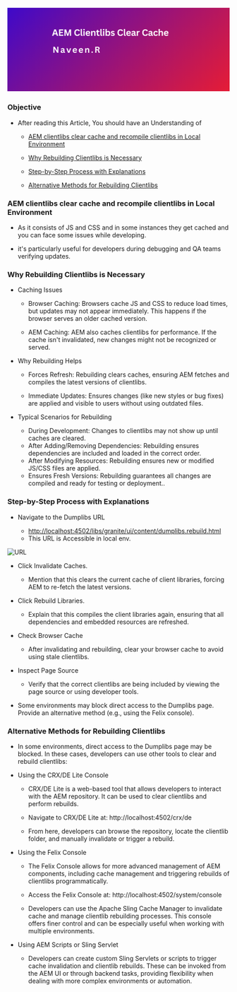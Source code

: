 
![ClientLibs](./Titleimages/clientlibscache.png)

### Objective

- After reading this Article, You should have an Understanding of 

    - [AEM clientlibs clear cache and recompile clientlibs in Local Environment](#aem-clientlibs-clear-cache-and-recompile-clientlibs-in-local-environment)
    
    - [Why Rebuilding Clientlibs is Necessary](#why-rebuilding-clientlibs-is-necessary)
    - [Step-by-Step Process with Explanations](#step-by-step-process-with-explanations)
    - [Alternative Methods for Rebuilding Clientlibs](#alternative-methods-for-rebuilding-clientlibs)



### AEM clientlibs clear cache and recompile clientlibs in Local Environment

- As it consists of JS and CSS and in some instances they get cached and you can face some issues while developing.

-  it's particularly useful for developers during debugging and QA teams verifying updates.

### Why Rebuilding Clientlibs is Necessary

- Caching Issues

    - Browser Caching: Browsers cache JS and CSS to reduce load times, but updates may not appear immediately. This happens if the browser serves an older cached version.

    - AEM Caching: AEM also caches clientlibs for performance. If the cache isn't invalidated, new changes might not be recognized or served.

- Why Rebuilding Helps

    - Forces Refresh: Rebuilding clears caches, ensuring AEM fetches and compiles the latest versions of clientlibs.

    - Immediate Updates: Ensures changes (like new styles or bug fixes) are applied and visible to users without using outdated files.

- Typical Scenarios for Rebuilding
    - During Development: Changes to clientlibs may not show up until caches are cleared.
    - After Adding/Removing Dependencies: Rebuilding ensures dependencies are included and loaded in the correct order.
    - After Modifying Resources: Rebuilding ensures new or modified JS/CSS files are applied.
    - Ensures Fresh Versions: Rebuilding guarantees all changes are compiled and ready for testing or deployment..

### Step-by-Step Process with Explanations

-  Navigate to the Dumplibs URL 

    - [http://localhost:4502/libs/granite/ui/content/dumplibs.rebuild.html](http://localhost:4502/libs/granite/ui/content/dumplibs.rebuild.html)
    - This URL is Accessible in local env.

![URL](/AEM/Images/Clientlibs/clientlibs_11.png)

- Click Invalidate Caches.
    - Mention that this clears the current cache of client libraries, forcing AEM to re-fetch the   latest versions.
- Click Rebuild Libraries.
    - Explain that this compiles the client libraries again, ensuring that all dependencies and embedded resources are refreshed.

- Check Browser Cache
    - After invalidating and rebuilding, clear your browser cache to avoid using stale clientlibs.
- Inspect Page Source
    -  Verify that the correct clientlibs are being included by viewing the page source or using developer tools.

-  Some environments may block direct access to the Dumplibs page. Provide an alternative method (e.g., using the Felix console).

### Alternative Methods for Rebuilding Clientlibs

- In some environments, direct access to the Dumplibs page may be blocked. In these cases, developers can use other tools to clear and rebuild clientlibs:

- Using the CRX/DE Lite Console

    - CRX/DE Lite is a web-based tool that allows developers to interact with the AEM repository. It can be used to clear clientlibs and perform rebuilds.

    - Navigate to CRX/DE Lite at: http://localhost:4502/crx/de

    - From here, developers can browse the repository, locate the clientlib folder, and manually invalidate or trigger a rebuild.

- Using the Felix Console

    - The Felix Console allows for more advanced management of AEM components, including cache management and triggering rebuilds of clientlibs programmatically.

    - Access the Felix Console at: http://localhost:4502/system/console

    - Developers can use the Apache Sling Cache Manager to invalidate cache and manage clientlib rebuilding processes. This console offers finer control and can be especially useful when working with multiple environments.

- Using AEM Scripts or Sling Servlet
    - Developers can create custom Sling Servlets or scripts to trigger cache invalidation and clientlib rebuilds. These can be invoked from the AEM UI or through backend tasks, providing flexibility when dealing with more complex environments or automation.
